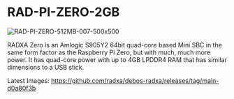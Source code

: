 # RAD-PI-ZERO-2GB
![RAD-PI-ZERO-512MB-007-500x500](https://user-images.githubusercontent.com/4562957/170479325-5ed5ebff-cbf8-4a62-9456-932823372ab3.jpg)

RADXA Zero is an Amlogic S905Y2 64bit quad-core based Mini SBC in the same form factor as the Raspberry Pi Zero, but with much, much more power. It has quad-core power with up to 4GB LPDDR4 RAM that has similar dimensions to a USB stick.

Latest Images: https://github.com/radxa/debos-radxa/releases/tag/main-d0a80f3b
